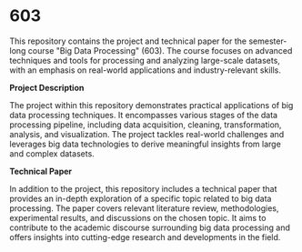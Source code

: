 # 603
This repository contains the project and technical paper for the semester-long course "Big Data Processing" (603). The course focuses on advanced techniques and tools for processing and analyzing large-scale datasets, with an emphasis on real-world applications and industry-relevant skills.

**Project Description**

The project within this repository demonstrates practical applications of big data processing techniques. It encompasses various stages of the data processing pipeline, including data acquisition, cleaning, transformation, analysis, and visualization. The project tackles real-world challenges and leverages big data technologies to derive meaningful insights from large and complex datasets.

**Technical Paper**

In addition to the project, this repository includes a technical paper that provides an in-depth exploration of a specific topic related to big data processing. The paper covers relevant literature review, methodologies, experimental results, and discussions on the chosen topic. It aims to contribute to the academic discourse surrounding big data processing and offers insights into cutting-edge research and developments in the field.
